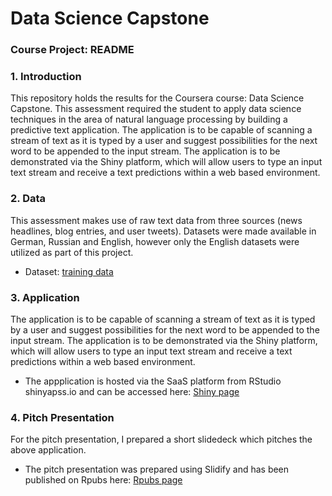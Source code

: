 # Data Science Capstone
### Course Project: README

### 1. Introduction
This repository holds the results for the Coursera course: Data Science Capstone. This assessment required the student to apply data science techniques in the area of natural language processing by building a predictive text application. The application is to be capable of scanning a stream of text as it is typed by a user and suggest possibilities for the next word to be appended to the input stream. The application is to be demonstrated via the Shiny platform, which will allow users to type an input text stream and receive a text predictions within a web based environment.


### 2. Data
This assessment makes use of raw text data from three sources (news headlines, blog entries, and user tweets). Datasets were made available in German, Russian and English, however only the English datasets were utilized as part of this project.

* Dataset: [training data](https://d396qusza40orc.cloudfront.net/dsscapstone/dataset/Coursera-SwiftKey.zip)


### 3. Application
The application is to be capable of scanning a stream of text as it is typed by a user and suggest possibilities for the next word to be appended to the input stream. The application is to be demonstrated via the Shiny platform, which will allow users to type an input text stream and receive a text predictions within a web based environment.

* The appplication is hosted via the SaaS platform from RStudio shinyapss.io and can be accessed here: [Shiny page](https://buswedg.shinyapps.io/DSCapstone)


### 4. Pitch Presentation
For the pitch presentation, I prepared a short slidedeck which pitches the above application.

* The pitch presentation was prepared using Slidify and has been published on Rpubs here: [Rpubs page](http://rpubs.com/buswedg/146631)
